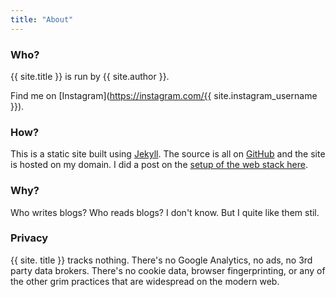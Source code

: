 ```yaml
---
title: "About"
---
```


### Who?
{{ site.title }} is run by {{ site.author }}. 

Find me on [Instagram](https://instagram.com/{{ site.instagram_username }}).

### How?
This is a static site built using [Jekyll](https://jekyllrb.com/). The source is all on [GitHub](https://github.com/brokensbone/rumandpopcorn/) and the site is hosted on my domain. I did a post on the [setup of the web stack here](/2023/08/webstack/).

### Why?
Who writes blogs? Who reads blogs? I don't know. But I quite like them stil. 

### Privacy
{{ site. title }} tracks nothing. There's no Google Analytics, no ads, no 3rd party data brokers. There's no cookie data, browser fingerprinting, or any of the other grim practices that are widespread on the modern web. 

